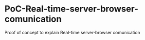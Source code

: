# PoC-Real-time-server-browser-comunication
Proof of concept to explain Real-time server-browser comunication
